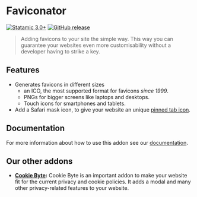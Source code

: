 # Faviconator

[![Statamic 3.0+](https://img.shields.io/badge/Statamic-3.0%2B-FF269E)](https://statamic.com/)
[![GitHub release](https://img.shields.io/github/release/dryven/faviconator.svg)](https://github.com/dryven/faviconator/releases/)

> Adding favicons to your site the simple way. This way you can guarantee your
> websites even more customisability without a developer having to strike a key.

## Features

-   Generates favicons in different sizes
    -   an ICO, the most supported format for favicons _since 1999_.
    -   PNGs for bigger screens like laptops and desktops.
    -   Touch icons for smartphones and tablets.
-   Add a Safari mask icon, to give your website an unique [pinned tab icon](https://developer.apple.com/library/archive/documentation/AppleApplications/Reference/SafariWebContent/pinnedTabs/pinnedTabs.html).

## Documentation

For more information about how to use this addon see our [documentation](DOCUMENTATION.md).

## Our other addons

-   **[Cookie Byte](https://statamic.com/addons/dryven/cookie-byte):** Cookie Byte is an important addon to
    make your website fit for the current privacy and cookie policies. It adds a modal and many other privacy-related
    features to your website.
